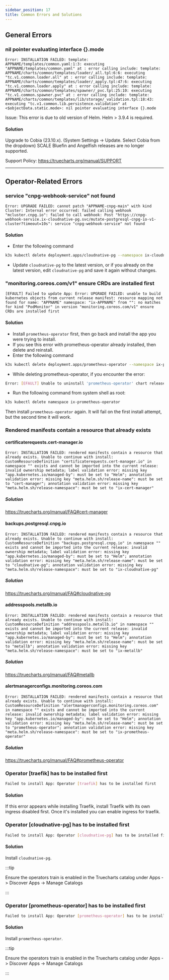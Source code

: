 ```yaml
---
sidebar_position: 17
title: Common Errors and Solutions
---
```


## General Errors

### nil pointer evaluating interface {}.mode

```shell
Error: INSTALLATION FAILED: template: APPNAME/templates/common.yaml:1:3: executing "APPNAME/templates/common.yaml" at : error calling include: template: APPNAME/charts/common/templates/loader/_all.tpl:6:6: executing "tc.v1.common.loader.all" at : error calling include: template: APPNAME/charts/common/templates/loader/_apply.tpl:47:6: executing "tc.v1.common.loader.apply" at : error calling include: template: APPNAME/charts/common/templates/spawner/_pvc.tpl:25:10: executing "tc.v1.common.spawner.pvc" at : error calling include: template: APPNAME/charts/common/templates/lib/storage/_validation.tpl:18:43: executing "tc.v1.common.lib.persistence.validation" at <$objectData.static.mode>: nil pointer evaluating interface {}.mode
```

Issue: This error is due to old version of Helm. Helm > 3.9.4 is required.

#### Solution

Upgrade to Cobia (23.10.x). (System Settings -> Update. Select Cobia from the dropdown)
SCALE Bluefin and Angelfish releases are no longer supported.

Support Policy: https://truecharts.org/manual/SUPPORT

---

## Operator-Related Errors

### service "cnpg-webhook-service" not found

```shell
Error: UPGRADE FAILED: cannot patch "APPNAME-cnpg-main" with kind Cluster: Internal error occurred: failed calling webhook "mcluster.cnpg.io": failed to call webhook: Post "https://cnpg-webhook-service.ix-cloudnative-pg.svc/mutate-postgresql-cnpg-io-v1-cluster?timeout=10s": service "cnpg-webhook-service" not found
```

#### Solution

- Enter the following command

```bash
k3s kubectl delete deployment.apps/cloudnative-pg --namespace ix-cloudnative-pg
```

- Update `cloudnative-pg` to the latest version, or if you already on the latest version, edit `cloudnative-pg` and save it again without changes.

### "monitoring.coreos.com/v1" ensure CRDs are installed first

```shell
[EFAULT] Failed to update App: Error: UPGRADE FAILED: unable to build kubernetes objects from current release manifest: resource mapping not found for name: "APPNAME" namespace: "ix-APPNAME" from "": no matches for kind "PodMonitor" in version "monitoring.coreos.com/v1" ensure CRDs are installed first
```

#### Solution

- Install `prometheus-operator` first, then go back and install the app you were trying to install.
- If you see this error with prometheus-operator already installed, then delete and reinstall.
- Enter the following command

```bash
k3s kubectl delete deployment.apps/prometheus-operator --namespace ix-prometheus-operator
```

- While deleting prometheus-operator, if you encounter the error:

```bash
Error: [EFAULT] Unable to uninstall 'prometheus-operator' chart release: b'Error: failed to delete release: prometheus-operator\n'
```

- Run the following command from system shell as root:

```bash
k3s kubectl delete namespace ix-prometheus-operator
```

Then install `prometheus-operator` again. It will fail on the first install attempt, but the second time it will work.

### Rendered manifests contain a resource that already exists

#### certificaterequests.cert-manager.io

```shell
Error: INSTALLATION FAILED: rendered manifests contain a resource that already exists. Unable to continue with install: CustomResourceDefinition "certificaterequests.cert-manager.io" in namespace "" exists and cannot be imported into the current release: invalid ownership metadata; label validation error: missing key "app.kubernetes.io/managed-by": must be set to "Helm"; annotation validation error: missing key "meta.helm.sh/release-name": must be set to "cert-manager"; annotation validation error: missing key "meta.helm.sh/release-namespace": must be set to "ix-cert-manager"
```

##### Solution

https://truecharts.org/manual/FAQ#cert-manager

#### backups.postgresql.cnpg.io

```shell
Error: INSTALLATION FAILED: rendered manifests contain a resource that already exists. Unable to continue with install: CustomResourceDefinition "backups.postgresql.cnpg.io" in namespace "" exists and cannot be imported into the current release: invalid ownership metadata; label validation error: missing key "app.kubernetes.io/managed-by": must be set to "Helm"; annotation validation error: missing key "meta.helm.sh/release-name": must be set to "cloudnative-pg"; annotation validation error: missing key "meta.helm.sh/release-namespace": must be set to "ix-cloudnative-pg"
```

##### Solution

https://truecharts.org/manual/FAQ#cloudnative-pg

#### addresspools.metallb.io

```shell
Error: INSTALLATION FAILED: rendered manifests contain a resource that already exists. Unable to continue with install: CustomResourceDefinition "addresspools.metallb.io" in namespace "" exists and cannot be imported into the current release: invalid ownership metadata; label validation error: missing key "app.kubernetes.io/managed-by": must be set to "Helm"; annotation validation error: missing key "meta.helm.sh/release-name": must be set to "metallb"; annotation validation error: missing key "meta.helm.sh/release-namespace": must be set to "ix-metallb"
```

##### Solution

https://truecharts.org/manual/FAQ#metallb

#### alertmanagerconfigs.monitoring.coreos.com

```shell
Error: INSTALLATION FAILED: rendered manifests contain a resource that already exists. Unable to continue with install: CustomResourceDefinition "alertmanagerconfigs.monitoring.coreos.com" in namespace "" exists and cannot be imported into the current release: invalid ownership metadata; label validation error: missing key "app.kubernetes.io/managed-by": must be set to "Helm"; annotation validation error: missing key "meta.helm.sh/release-name": must be set to "prometheus-operator"; annotation validation error: missing key "meta.helm.sh/release-namespace": must be set to "ix-prometheus-operator"
```

##### Solution

https://truecharts.org/manual/FAQ#prometheus-operator

### Operator [traefik] has to be installed first

```bash
Failed to install App: Operator [traefik] has to be installed first
```

#### Solution

If this error appears while installing Traefik, install Traefik with its own ingress disabled first.
Once it's installed you can enable ingress for traefik.

### Operator [cloudnative-pg] has to be installed first

```bash
Failed to install App: Operator [cloudnative-pg] has to be installed first
```

#### Solution

Install `cloudnative-pg`.

:::tip

Ensure the operators train is enabled in the Truecharts catalog under Apps -> Discover Apps -> Manage Catalogs

:::

### Operator [prometheus-operator] has to be installed first

```bash
Failed to install App: Operator [prometheus-operator] has to be installed first
```

#### Solution

Install `prometheus-operator`.

:::tip

Ensure the operators train is enabled in the Truecharts catalog under Apps -> Discover Apps -> Manage Catalogs

:::
